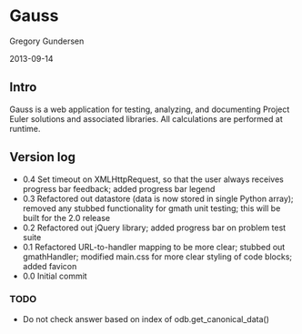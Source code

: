 Gauss
=====
Gregory Gundersen

2013-09-14

Intro
-----
Gauss is a web application for testing, analyzing, and documenting Project
Euler solutions and associated libraries. All calculations are performed at
runtime.

Version log
-----------
- 0.4 Set timeout on XMLHttpRequest, so that the user always receives progress bar feedback; added progress bar legend
- 0.3 Refactored out datastore (data is now stored in single Python array); removed any stubbed functionality for gmath unit testing; this will be built for the 2.0 release
- 0.2 Refactored out jQuery library; added progress bar on problem test suite
- 0.1 Refactored URL-to-handler mapping to be more clear; stubbed out gmathHandler; modified main.css for more clear styling of code blocks; added favicon
- 0.0 Initial commit

### TODO
- Do not check answer based on index of odb.get_canonical_data()